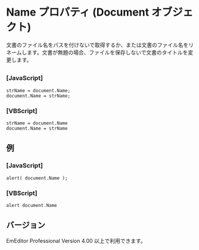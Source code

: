 # Name プロパティ (Document オブジェクト)

文書のファイル名をパスを付けないで取得するか、または文書のファイル名をリネームします。文書が無題の場合、ファイルを保存しないで文書のタイトルを変更します。

## 

### \[JavaScript\]

```
strName = document.Name;
document.Name = strName;
```

### \[VBScript\]

```
strName = document.Name 
document.Name = strName
```

## 例

### \[JavaScript\]

```
alert( document.Name );
```

### \[VBScript\]

```
alert document.Name
```

## バージョン

EmEditor Professional Version 4.00 以上で利用できます。
